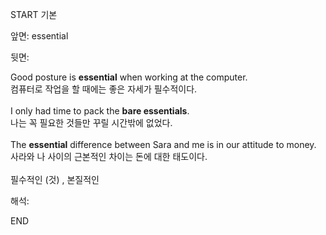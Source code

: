 START
기본

앞면:
essential


뒷면:
<div>Good posture is <strong>essential</strong> when working at the computer. <br></div><div><div><div>컴퓨터로 작업을 할 때에는 좋은 자세가 필수적이다.</div></div></div><div><br></div><div><div>I only had time to pack the <b>bare essentials</b>. </div><div>나는 꼭 필요한 것들만 꾸릴 시간밖에 없었다.</div></div><div><br></div><div><div>The <b>essential</b> difference between Sara and me is in our attitude to money. </div><div>사라와 나 사이의 근본적인 차이는 돈에 대한 태도이다.</div></div><div><br></div><div>필수적인 (것) , 본질적인</div>


해석:
<!--ID: 1746614453843-->
END